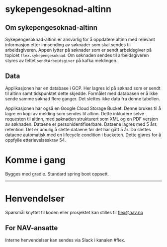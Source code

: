 # sykepengesoknad-altinn

## Om sykepengesoknad-altinn
Sykepengesoknad-altinn er ansvarlig for å oppdatere altinn med relevant informasjon etter innsending av søknader som skal sendes til arbeidsgiveren. 
Appen lytter på søknader som er sendt arbeidsgiver på topicet `flex.sykepengesoknad`. 
Om søknaden sendes til arbeidsgiveren styres av feltet `sendtArbeidsgiver` på kafka meldingen.

## Data
Applikasjonen har en database i GCP. 
Her lagres id på søknad som er sendt til altinn samt tidspunktet dette skjedde. 
Formålet med databasen er å ikke sende samme søknad flere ganger. 
Det slettes ikke data fra denne tabellen.

Applikasjonen har også en Google Cloud Storage Bucket. 
Denne brukes til å lagre en kopi av melding som sendes til altinn. 
Dette inkludere selve requesten til altinn, med søknaden strukturert som XML og en PDF versjon av søknaden. Dataene er personidentifiserbare. 
Dataene lagres med 5 års retention. Det er umulig å slette dataene før det har gått 5 år. Da slettes dataene automatisk med en lifecycle condition i bucketen.
Dette gjøres for å oppfylle etterlevelseskrav 54.


# Komme i gang

Bygges med gradle. Standard spring boot oppsett.

---

# Henvendelser

Spørsmål knyttet til koden eller prosjektet kan stilles til flex@nav.no

## For NAV-ansatte

Interne henvendelser kan sendes via Slack i kanalen #flex.

